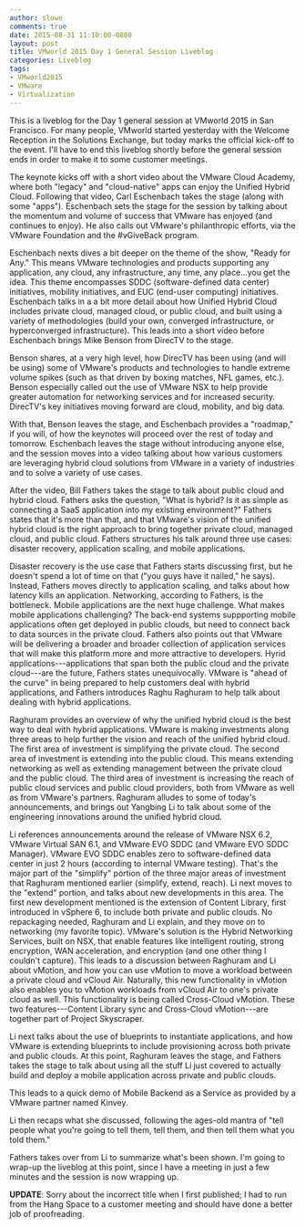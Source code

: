 ```yaml
---
author: slowe
comments: true
date: 2015-08-31 11:10:00-0800
layout: post
title: VMworld 2015 Day 1 General Session Liveblog
categories: Liveblog
tags:
- VMworld2015
- VMware
- Virtualization
---
```


This is a liveblog for the Day 1 general session at VMworld 2015 in San Francisco. For many people, VMworld started yesterday with the Welcome Reception in the Solutions Exchange, but today marks the official kick-off to the event. I'll have to end this liveblog shortly before the general session ends in order to make it to some customer meetings.

The keynote kicks off with a short video about the VMware Cloud Academy, where both "legacy" and "cloud-native" apps can enjoy the Unified Hybrid Cloud. Following that video, Carl Eschenbach takes the stage (along with some "apps"). Eschenbach sets the stage for the session by talking about the momentum and volume of success that VMware has enjoyed (and continues to enjoy). He also calls out VMware's philanthropic efforts, via the VMware Foundation and the #vGiveBack program.

Eschenbach nexts dives a bit deeper on the theme of the show, "Ready for Any." This means VMware technologies and products supporting any application, any cloud, any infrastructure, any time, any place...you get the idea. This theme encompasses SDDC (software-defined data center) initiatives, mobility initiatives, and EUC (end-user computing) initiatives. Eschenbach talks in a a bit more detail about how Unified Hybrid Cloud includes private cloud, managed cloud, or public cloud, and built using a variety of methodologies (build your own, converged infrastructure, or hyperconverged infrastructure). This leads into a short video before Eschenbach brings Mike Benson from DirecTV to the stage.

Benson shares, at a very high level, how DirecTV has been using (and will be using) some of VMware's products and technologies to handle extreme volume spikes (such as that driven by boxing matches, NFL games, etc.). Benson especially called out the use of VMware NSX to help provide greater automation for networking services and for increased security. DirecTV's key initiatives moving forward are cloud, mobility, and big data.

With that, Benson leaves the stage, and Eschenbach provides a "roadmap," if you will, of how the keynotes will proceed over the rest of today and tomorrow. Eschenbach leaves the stage without introducing anyone else, and the session moves into a video talking about how various customers are leveraging hybrid cloud solutions from VMware in a variety of industries and to solve a variety of use cases.

After the video, Bill Fathers takes the stage to talk about public cloud and hybrid cloud. Fathers asks the question, "What is hybrid? Is it as simple as connecting a SaaS application into my existing environment?" Fathers states that it's more than that, and that VMware's vision of the unified hybrid cloud is the right approach to bring together private cloud, managed cloud, and public cloud. Fathers structures his talk around three use cases: disaster recovery, application scaling, and mobile applications.

Disaster recovery is the use case that Fathers starts discussing first, but he doesn't spend a lot of time on that ("you guys have it nailed," he says). Instead, Fathers moves directly to application scaling, and talks about how latency kills an application. Networking, according to Fathers, is the bottleneck. Mobile applications are the next huge challenge. What makes mobile applications challenging? The back-end systems suppporting mobile applications often get deployed in public clouds, but need to connect back to data sources in the private cloud. Fathers also points out that VMware will be delivering a broader and broader collection of application services that will make this platform more and more attractive to developers. Hyrid applications---applications that span both the public cloud and the private cloud---are the future, Fathers states unequivocally. VMware is "ahead of the curve" in being prepared to help customers deal with hybrid applications, and Fathers introduces Raghu Raghuram to help talk about dealing with hybrid applications.

Raghuram provides an overview of why the unified hybrid cloud is the best way to deal with hybrid applications. VMware is making investments along three areas to help further the vision and reach of the unified hybrid cloud. The first area of investment is simplifying the private cloud. The second area of investment is extending into the public cloud. This means extending networking as well as extending management between the private cloud and the public cloud. The third area of investment is increasing the reach of public cloud services and public cloud providers, both from VMware as well as from VMware's partners. Raghuram alludes to some of today's announcements, and brings out Yangbing Li to talk about some of the engineering innovations around the unified hybrid cloud.

Li references announcements around the release of VMware NSX 6.2, VMware Virtual SAN 6.1, and VMware EVO SDDC (and VMware EVO SDDC Manager). VMware EVO SDDC enables zero to software-defined data center in just 2 hours (according to internal VMware testing). That's the major part of the "simplify" portion of the three major areas of investment that Raghuram mentioned earlier (simplify, extend, reach). Li next moves to the "extend" portion, and talks about new developments in this area. The first new development mentioned is the extension of Content Library, first introduced in vSphere 6, to include both private and public clouds. No repackaging needed, Raghuram and Li explain, and they move on to networking (my favorite topic). VMware's solution is the Hybrid Networking Services, built on NSX, that enable features like intelligent routing, strong encryption, WAN acceleration, and encryption (and one other thing I couldn't capture). This leads to a discussion between Raghuram and Li about vMotion, and how you can use vMotion to move a workload between a private cloud and vCloud Air. Naturally, this new functionality in vMotion also enables you to vMotion workloads from vCloud Air to one's private cloud as well. This functionality is being called Cross-Cloud vMotion. These two features---Content Library sync and Cross-Cloud vMotion---are together part of Project Skyscraper.

Li next talks about the use of blueprints to instantiate applications, and how VMware is extending blueprints to include provisioning across both private and public clouds. At this point, Raghuram leaves the stage, and Fathers takes the stage to talk about using all the stuff Li just covered to actually build and deploy a mobile application across private and public clouds.

This leads to a quick demo of Mobile Backend as a Service as provided by a VMware partner named Kinvey.

Li then recaps what she discussed, following the ages-old mantra of "tell people what you're going to tell them, tell them, and then tell them what you told them."

Fathers takes over from Li to summarize what's been shown. I'm going to wrap-up the liveblog at this point, since I have a meeting in just a few minutes and the session is now wrapping up.

**UPDATE**: Sorry about the incorrect title when I first published; I had to run from the Hang Space to a customer meeting and should have done a better job of proofreading.
